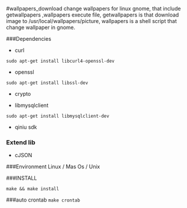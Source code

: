 #wallpapers_download
change wallpapers for linux gnome, that include getwallpapers ,wallpapers execute file, getwallpapers is that download image to /usr/local/wallpapers/picture, wallpapers is a shell script that change wallpaper in gnome.

###Dependencies

* curl

```sudo apt-get install libcurl4-openssl-dev```
* openssl

```sudo apt-get install libssl-dev```
* crypto 

* libmysqlclient

```sudo apt-get install libmysqlclient-dev```
* qiniu sdk


### Extend lib
* cJSON

###Environment
Linux / Mas Os / Unix


###INSTALL

```make && make install```

###auto crontab
```make crontab```


   


